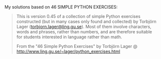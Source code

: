 My solutions based on 46 SIMPLE PYTHON EXERCISES:

> This is version 0.45 of a collection of simple Python exercises constructed (but in many cases only found and collected) by Torbjörn Lager (torbjorn.lager@ling.gu.se). Most of them involve characters, words and phrases, rather than numbers, and are therefore suitable for students interested in language rather than math.
> 
> From the "46 Simple Python Exercises" by Torbjörn Lager @ http://www.ling.gu.se/~lager/python_exercises.html
